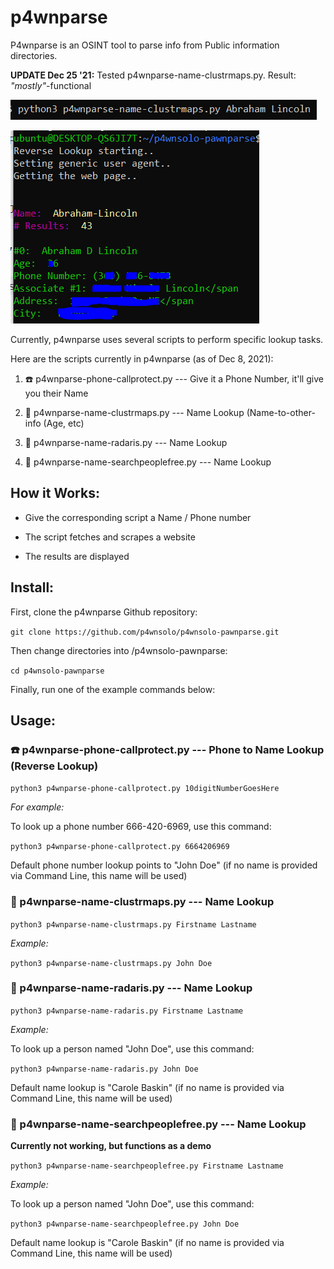 # p4wnparse

P4wnparse is an OSINT tool to parse info from Public information directories.

**UPDATE Dec 25 '21:**  Tested p4wnparse-name-clustrmaps.py.  Result: *"mostly"*-functional

![Usage screenshot](/images/p4wnparse-usage.PNG "Usage screenshot")

![Example screenshot](/images/p4wnparse-example.PNG "Example screenshot")

Currently, p4wnparse uses several scripts to perform specific lookup tasks.

Here are the scripts currently in p4wnparse (as of Dec 8, 2021):

1. ☎️ p4wnparse-phone-callprotect.py --- Give it a Phone Number, it'll give you their Name

2. 🧑 p4wnparse-name-clustrmaps.py --- Name Lookup (Name-to-other-info (Age, etc)

3. 🧑 p4wnparse-name-radaris.py --- Name Lookup

4. 🧑 p4wnparse-name-searchpeoplefree.py --- Name Lookup

## How it Works:

- Give the corresponding script a Name / Phone number

- The script fetches and scrapes a website

- The results are displayed

## Install:

First, clone the p4wnparse Github repository:

`git clone https://github.com/p4wnsolo/p4wnsolo-pawnparse.git`

Then change directories into /p4wnsolo-pawnparse:

`cd p4wnsolo-pawnparse`

Finally, run one of the example commands below:

## Usage:

### ☎️ p4wnparse-phone-callprotect.py --- Phone to Name Lookup (Reverse Lookup)

`python3 p4wnparse-phone-callprotect.py 10digitNumberGoesHere`

*For example:*

To look up a phone number 666-420-6969, use this command:

`python3 p4wnparse-phone-callprotect.py 6664206969`

Default phone number lookup points to "John Doe" (if no name is provided via Command Line, this name will be used)

### 🧑 p4wnparse-name-clustrmaps.py --- Name Lookup

`python3 p4wnparse-name-clustrmaps.py Firstname Lastname`

*Example:*

`python3 p4wnparse-name-clustrmaps.py John Doe`

### 🧑 p4wnparse-name-radaris.py --- Name Lookup

`python3 p4wnparse-name-radaris.py Firstname Lastname`

*Example:*

To look up a person named "John Doe", use this command:

`python3 p4wnparse-name-radaris.py John Doe`

Default name lookup is "Carole Baskin" (if no name is provided via Command Line, this name will be used) 

### 🧑 p4wnparse-name-searchpeoplefree.py --- Name Lookup

**Currently not working, but functions as a demo**

`python3 p4wnparse-name-searchpeoplefree.py Firstname Lastname`

*Example:*

To look up a person named "John Doe", use this command:

`python3 p4wnparse-name-searchpeoplefree.py John Doe`

Default name lookup is "Carole Baskin" (if no name is provided via Command Line, this name will be used) 

